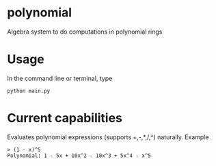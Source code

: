 # polynomial
Algebra system to do computations in polynomial rings

# Usage
In the command line or terminal, type

```
python main.py
```

# Current capabilities
Evaluates polynomial expressions (supports +,-,*,\/,^) naturally. Example
```
> (1 - x)^5
Polynomial: 1 - 5x + 10x^2 - 10x^3 + 5x^4 - x^5
```
